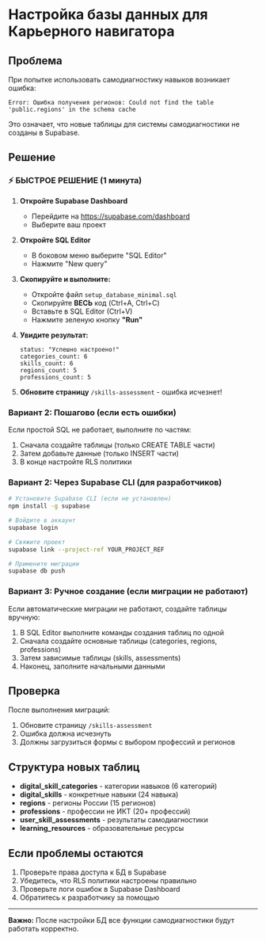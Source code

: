 # Настройка базы данных для Карьерного навигатора

## Проблема
При попытке использовать самодиагностику навыков возникает ошибка:
```
Error: Ошибка получения регионов: Could not find the table 'public.regions' in the schema cache
```

Это означает, что новые таблицы для системы самодиагностики не созданы в Supabase.

## Решение

### ⚡ БЫСТРОЕ РЕШЕНИЕ (1 минута)

1. **Откройте Supabase Dashboard**
   - Перейдите на https://supabase.com/dashboard
   - Выберите ваш проект

2. **Откройте SQL Editor**
   - В боковом меню выберите "SQL Editor"
   - Нажмите "New query"

3. **Скопируйте и выполните:**
   - Откройте файл `setup_database_minimal.sql`
   - Скопируйте **ВЕСЬ** код (Ctrl+A, Ctrl+C)
   - Вставьте в SQL Editor (Ctrl+V)
   - Нажмите зеленую кнопку **"Run"**

4. **Увидите результат:**
   ```
   status: "Успешно настроено!"
   categories_count: 6
   skills_count: 6  
   regions_count: 5
   professions_count: 5
   ```

5. **Обновите страницу** `/skills-assessment` - ошибка исчезнет!

### Вариант 2: Пошагово (если есть ошибки)

Если простой SQL не работает, выполните по частям:
1. Сначала создайте таблицы (только CREATE TABLE части)
2. Затем добавьте данные (только INSERT части)
3. В конце настройте RLS политики

### Вариант 2: Через Supabase CLI (для разработчиков)

```bash
# Установите Supabase CLI (если не установлен)
npm install -g supabase

# Войдите в аккаунт
supabase login

# Свяжите проект
supabase link --project-ref YOUR_PROJECT_REF

# Примените миграции
supabase db push
```

### Вариант 3: Ручное создание (если миграции не работают)

Если автоматические миграции не работают, создайте таблицы вручную:

1. В SQL Editor выполните команды создания таблиц по одной
2. Сначала создайте основные таблицы (categories, regions, professions)
3. Затем зависимые таблицы (skills, assessments)
4. Наконец, заполните начальными данными

## Проверка

После выполнения миграций:

1. Обновите страницу `/skills-assessment`
2. Ошибка должна исчезнуть
3. Должны загрузиться формы с выбором профессий и регионов

## Структура новых таблиц

- **digital_skill_categories** - категории навыков (6 категорий)
- **digital_skills** - конкретные навыки (24 навыка)
- **regions** - регионы России (15 регионов)
- **professions** - профессии не ИКТ (20+ профессий)
- **user_skill_assessments** - результаты самодиагностики
- **learning_resources** - образовательные ресурсы

## Если проблемы остаются

1. Проверьте права доступа к БД в Supabase
2. Убедитесь, что RLS политики настроены правильно
3. Проверьте логи ошибок в Supabase Dashboard
4. Обратитесь к разработчику за помощью

---

**Важно:** После настройки БД все функции самодиагностики будут работать корректно.
